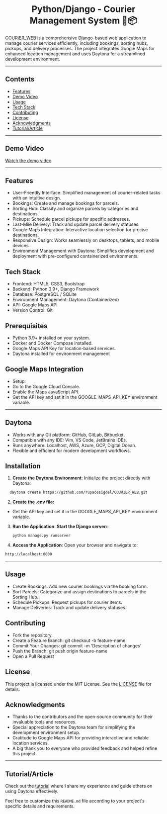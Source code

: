 <h1 align="center" >
  Python/Django - Courier Management System 🚚📦
</h1>

[COURIER_WEB](https://github.com/rupacesigdel/COURIER_WEB.git) is a  comprehensive Django-based web application to manage courier services efficiently, including bookings, sorting hubs, pickups, and delivery processes. The project integrates Google Maps for enhanced location management and uses Daytona for a streamlined development environment.

---

## Contents
- [Features](#features)
- [Demo Video](#demo-video)
- [Usage](#usage)
- [Tech Stack](#tech-stack)
- [Contributing](#contributing)
- [License](#license)
- [Acknowledgments](#acknowledgments)
- [Tutorial/Article](#tutorial/article)

---

## Demo Video
[Watch the demo video](https://github.com/user-attachments/assets/9f5d865a-2582-49c8-a07b-02e896bcfff1)

---
## Features
- User-Friendly Interface: Simplified management of courier-related tasks with an intuitive design.
- Bookings: Create and manage bookings for parcels.
- Sorting Hub: Classify and organize parcels by categories and destinations.
- Pickups: Schedule parcel pickups for specific addresses.
- Last-Mile Delivery: Track and update parcel delivery statuses.
- Google Maps Integration: Interactive location selection for precise destinations.
- Responsive Design: Works seamlessly on desktops, tablets, and mobile devices.
- Environment Management with Daytona: Simplifies development and deployment with pre-configured containerized environments.

## Tech Stack
- Frontend: HTML5, CSS3, Bootstrap
- Backend: Python 3.9+, Django Framework
- Database: PostgreSQL / SQLite
- Environment Management: Daytona (Containerized)
- API: Google Maps API
- Version Control: Git


## Prerequisites
- Python 3.9+ installed on your system.
- Docker and Docker Compose installed.
- Google Maps API Key for location-based services.
- Daytona installed for environment management

## Google Maps Integration
- Setup:
- Go to the Google Cloud Console.
- Enable the Maps JavaScript API.
- Get the API key and set it in the GOOGLE_MAPS_API_KEY environment variable.

---

## Daytona
- Works with any Git platform: GitHub, GitLab, Bitbucket.
- Compatible with any IDE: Vim, VS Code, JetBrains IDEs.
- Runs anywhere: Localhost, AWS, Azure, GCP, Digital Ocean.
- Flexible and efficient for modern development workflows.

## Installation

1. **Create the Daytona Environment**:
Initialize the project directly with Daytona:
  ```sh
    daytona create https://github.com/rupacesigdel/COURIER_WEB.git
  ```
2. **Create the .env file:**
- Get the API key and set it in the GOOGLE_MAPS_API_KEY environment variable.

3. **Run the Application: Start the Django server:**:
   ```sh
   python manage.py runserver
   ```
4. **Access the Application**:
Open your browser and navigate to:
```sh
http://localhost:8000
```

---


## Usage
- Create Bookings: Add new courier bookings via the booking form.
- Sort Parcels: Categorize and assign destinations to parcels in the Sorting Hub.
- Schedule Pickups: Request pickups for courier items.
- Manage Deliveries: Track and update delivery statuses.

## Contributing
- Fork the repository.
- Create a Feature Branch: git checkout -b feature-name
- Commit Your Changes: git commit -m 'Description of changes'
- Push the Branch: git push origin feature-name
- Open a Pull Request

## License
This project is licensed under the MIT License. See the [LICENSE](LICENSE) file for details.

## Acknowledgments
- Thanks to the contributors and the open-source community for their invaluable tools and resources.
- Special appreciation to the Daytona team for simplifying the development environment setup.
- Gratitude to Google Maps API for providing interactive and reliable location services.
- A big thank you to everyone who provided feedback and helped refine this project.

---

## Tutorial/Article
Check out the [tutorial](<>) where I share my experience and guide others on using Daytona effectively.

Feel free to customize this `README.md` file according to your project's specific details and requirements.
